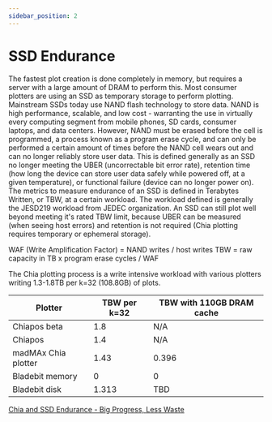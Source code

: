 ```yaml
---
sidebar_position: 2
---
```

# SSD Endurance

The fastest plot creation is done completely in memory, but requires a server with a large amount of DRAM to perform this. Most consumer plotters are using an SSD as temporary storage to perform plotting. Mainstream SSDs today use NAND flash technology to store data. NAND is high performance, scalable, and low cost - warranting the use in virtually every computing segment from mobile phones, SD cards, consumer laptops, and data centers. However, NAND must be erased before the cell is programmed, a process known as a program erase cycle, and can only be performed a certain amount of times before the NAND cell wears out and can no longer reliably store user data. This is defined generally as an SSD no longer meeting the UBER (uncorrectable bit error rate), retention time (how long the device can store user data safely while powered off, at a given temperature), or functional failure (device can no longer power on). The metrics to measure endurance of an SSD is defined in Terabytes Written, or TBW, at a certain workload. The workload defined is generally the JESD219 workload from JEDEC organization. An SSD can still plot well beyond meeting it's rated TBW limit, because UBER can be measured (when seeing host errors) and retention is not required (Chia plotting requires temporary or ephemeral storage).

WAF (Write Amplification Factor) = NAND writes / host writes
TBW = raw capacity in TB x program erase cycles / WAF

The Chia plotting process is a write intensive workload with various plotters writing 1.3-1.8TB per k=32 (108.8GB) of plots.

| Plotter             | TBW per k=32 | TBW with 110GB DRAM cache |
| ------------------- | ------------ | ------------------------- |
| Chiapos beta        | 1.8          | N/A                       |
| Chiapos             | 1.4          | N/A                       |
| madMAx Chia plotter | 1.43         | 0.396                     |
| Bladebit memory     | 0            | 0                         |
| Bladebit disk       | 1.313        | TBD                       |


[Chia and SSD Endurance - Big Progress, Less Waste](https://www.chia.net/2021/08/03/chia-and-ssd-endurance-big-progress-less-waste.html)

